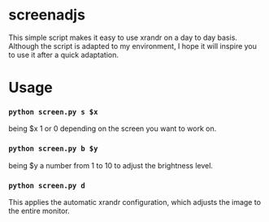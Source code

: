 # screenadjs
This simple script makes it easy to use xrandr on a day to day basis. Although the script is adapted to my environment, I hope it will inspire you to  use it after a quick adaptation.

# Usage 

### `python screen.py s $x`
being $x 1 or 0 depending on the screen you want to work on.

### `python screen.py b $y`
being $y a number from 1 to 10 to adjust the brightness level.

### `python screen.py d`
This applies the automatic xrandr configuration, which adjusts the image to the entire monitor. 

